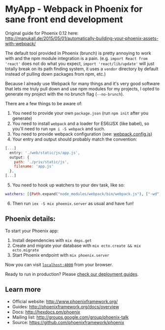 # MyApp - Webpack in Phoenix for sane front end development

Original guide for Phoenix 0.12 here: http://manukall.de/2015/05/01/automatically-building-your-phoenix-assets-with-webpack/

The default tool provided in Phoenix (brunch) is pretty annoying to work with and the npm module integration is a pain. (e.g. `import React from 'react'` does not do what you expect, `import 'react/lib/update'` will just totally break on its path finding system, it uses a `vendor` directory by default instead of pulling down packages from npm, etc.)

Because I already use Webpack for many things and it's very good software that lets me truly pull down and use npm modules for my projects, I opted to generate my project with the no brunch flag (`--no-brunch`).

There are a few things to be aware of:

1. You need to provide your own `package.json` (run `npm init` after you generate)
2. You need to install `webpack` and a loader for ES6/JSX (like babel), so you'll need to run `npm i -S webpack` and such.
3. You need to provide webpack configuration (see: [webpack.config.js](./webpack.config.js))
4. Your entry and output should probably match the convention:
```js
[...]
  entry: './web/static/js/app.js',
  output: {
    path: './priv/static/js',
    filename: 'app.js'
  },
[...]
```
5. You need to hook up watchers to your dev task, like so:
```exs
watchers: [{Path.expand("node_modules/webpack/bin/webpack.js"), ["-wd"]}]
```
6. Then run `iex -S mix phoenix.server` as usual and have fun!

## Phoenix details:

To start your Phoenix app:

  1. Install dependencies with `mix deps.get`
  2. Create and migrate your database with `mix ecto.create && mix ecto.migrate`
  3. Start Phoenix endpoint with `mix phoenix.server`

Now you can visit [`localhost:4000`](http://localhost:4000) from your browser.

Ready to run in production? Please [check our deployment guides](http://www.phoenixframework.org/docs/deployment).

## Learn more

  * Official website: http://www.phoenixframework.org/
  * Guides: http://phoenixframework.org/docs/overview
  * Docs: http://hexdocs.pm/phoenix
  * Mailing list: http://groups.google.com/group/phoenix-talk
  * Source: https://github.com/phoenixframework/phoenix
